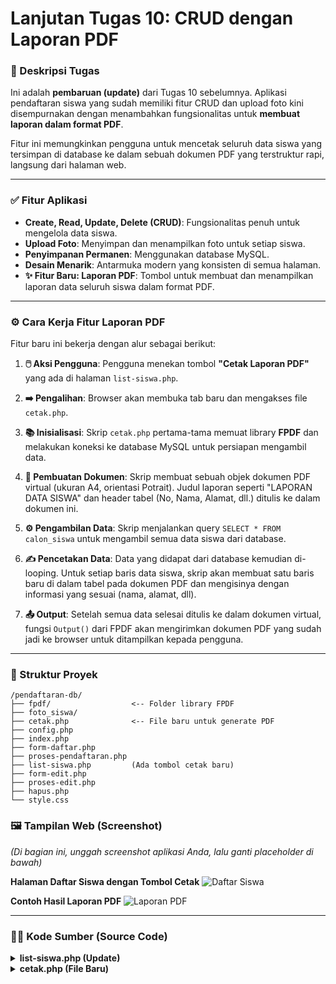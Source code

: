 # **Lanjutan Tugas 10: CRUD dengan Laporan PDF**

### 📌 Deskripsi Tugas
Ini adalah **pembaruan (update)** dari Tugas 10 sebelumnya. Aplikasi pendaftaran siswa yang sudah memiliki fitur CRUD dan upload foto kini disempurnakan dengan menambahkan fungsionalitas untuk **membuat laporan dalam format PDF**.

Fitur ini memungkinkan pengguna untuk mencetak seluruh data siswa yang tersimpan di database ke dalam sebuah dokumen PDF yang terstruktur rapi, langsung dari halaman web.

---

### ✅ Fitur Aplikasi
- **Create, Read, Update, Delete (CRUD)**: Fungsionalitas penuh untuk mengelola data siswa.
- **Upload Foto**: Menyimpan dan menampilkan foto untuk setiap siswa.
- **Penyimpanan Permanen**: Menggunakan database MySQL.
- **Desain Menarik**: Antarmuka modern yang konsisten di semua halaman.
- **✨ Fitur Baru: Laporan PDF**: Tombol untuk membuat dan menampilkan laporan data seluruh siswa dalam format PDF.

---

### ⚙️ Cara Kerja Fitur Laporan PDF
Fitur baru ini bekerja dengan alur sebagai berikut:

1.  **🖱️ Aksi Pengguna**: Pengguna menekan tombol **"Cetak Laporan PDF"** yang ada di halaman `list-siswa.php`.

2.  **➡️ Pengalihan**: Browser akan membuka tab baru dan mengakses file `cetak.php`.

3.  **📚 Inisialisasi**: Skrip `cetak.php` pertama-tama memuat library **FPDF** dan melakukan koneksi ke database MySQL untuk persiapan mengambil data.

4.  **📄 Pembuatan Dokumen**: Skrip membuat sebuah objek dokumen PDF virtual (ukuran A4, orientasi Potrait). Judul laporan seperti "LAPORAN DATA SISWA" dan header tabel (No, Nama, Alamat, dll.) ditulis ke dalam dokumen ini.

5.  **⚙️ Pengambilan Data**: Skrip menjalankan query `SELECT * FROM calon_siswa` untuk mengambil semua data siswa dari database.

6.  **✍️ Pencetakan Data**: Data yang didapat dari database kemudian di-looping. Untuk setiap baris data siswa, skrip akan membuat satu baris baru di dalam tabel pada dokumen PDF dan mengisinya dengan informasi yang sesuai (nama, alamat, dll).

7.  **📤 Output**: Setelah semua data selesai ditulis ke dalam dokumen virtual, fungsi `Output()` dari FPDF akan mengirimkan dokumen PDF yang sudah jadi ke browser untuk ditampilkan kepada pengguna.

---

### 📂 Struktur Proyek
```
/pendaftaran-db/
├── fpdf/                  <-- Folder library FPDF
├── foto_siswa/
├── cetak.php              <-- File baru untuk generate PDF
├── config.php
├── index.php
├── form-daftar.php
├── proses-pendaftaran.php
├── list-siswa.php         (Ada tombol cetak baru)
├── form-edit.php
├── proses-edit.php
├── hapus.php
└── style.css
```

### 🖼️ Tampilan Web (Screenshot)

*(Di bagian ini, unggah screenshot aplikasi Anda, lalu ganti placeholder di bawah)*

**Halaman Daftar Siswa dengan Tombol Cetak**
![Daftar Siswa](URL_GAMBAR_DAFTAR_SISWA.png)

**Contoh Hasil Laporan PDF**
![Laporan PDF](URL_GAMBAR_LAPORAN_PDF.png)

---

### 👨‍💻 Kode Sumber (Source Code)

<details>
<summary><b>list-siswa.php (Update)</b></summary>

```php
<?php include("config.php"); ?>
<!DOCTYPE html>
<html>
<head>
    <title>Pendaftaran Siswa Baru</title>
    <link rel="stylesheet" href="style.css">
</head>
<body>
    <div class="container">
        <header>
            <h3>Siswa yang sudah mendaftar</h3>
        </header>

        <nav>
            <a href="form-daftar.php" class="btn btn-add">[+] Tambah Baru</a>
            <a href="index.php" class="btn btn-secondary">Kembali ke Beranda</a>
            <a href="cetak.php" target="_blank" class="btn btn-primary">Cetak Laporan PDF</a>
        </nav>

        <?php if(isset($_GET['status'])): ?>
            <p class="status-message <?php echo $_GET['status']; ?>">
                <?php echo $_GET['status'] == 'sukses' ? "Proses berhasil!" : "Proses gagal!"; ?>
            </p>
        <?php endif; ?>

        <div class="table-wrapper">
            <table>
            <thead>
                <tr>
                    <th>No</th>
                    <th>Foto</th>
                    <th>Nama</th>
                    <th>Alamat</th>
                    <th>Jenis Kelamin</th>
                    <th>Sekolah Asal</th>
                    <th>Tanggal Daftar</th>
                    <th>Tindakan</th>
                </tr>
            </thead>
            <tbody>
                <?php
                $sql = "SELECT * FROM calon_siswa";
                $query = mysqli_query($db, $sql);
                $no = 1;
                while($siswa = mysqli_fetch_array($query)){
                    echo "<tr>";
                    echo "<td>".$no++."</td>";
                    echo "<td><img src='uploads/".$siswa['foto']."' class='student-photo'></td>";
                    echo "<td>".$siswa['nama']."</td>";
                    echo "<td>".$siswa['alamat']."</td>";
                    echo "<td>".$siswa['jenis_kelamin']."</td>";
                    echo "<td>".$siswa['asal_sekolah']."</td>";
                    echo "<td class='timestamp'>".date('d-m-Y H:i', strtotime($siswa['tanggal_daftar']))."</td>";
                    echo "<td>";
                    echo "<a href='form-edit.php?id=".$siswa['id']."' class='btn btn-edit'>Edit</a>";
                    echo "<a href='hapus.php?id=".$siswa['id']."' class='btn btn-delete' onclick='return confirm(\"Yakin ingin menghapus data ini?\")'>Hapus</a>";
                    echo "</td>";
                    echo "</tr>";
                }
                ?>
            </tbody>
            </table>
        </div>
        <p style="text-align:center; margin-top:20px; font-weight:bold;">Total Pendaftar: <?php echo mysqli_num_rows($query) ?></p>
    </div>
</body>
</html>
```

</details>


<details>
<summary><b>cetak.php (File Baru)</b></summary>

```php
<?php
// Memanggil library FPDF
require('fpdf/fpdf.php');
// Memanggil koneksi ke database
include('config.php');

// Membuat instance object dari class FPDF untuk membuat halaman baru
$pdf = new FPDF('P', 'mm', 'A4'); // P = Potrait, L = Landscape
$pdf->AddPage();

// Mengatur jenis font, style, dan ukuran
$pdf->SetFont('Arial', 'B', 16);
// Mencetak string judul
$pdf->Cell(190, 7, 'LAPORAN DATA SISWA BARU', 0, 1, 'C');
$pdf->SetFont('Arial', 'B', 12);
$pdf->Cell(190, 7, 'SMK CODING', 0, 1, 'C');

// Memberikan spasi ke bawah agar tidak terlalu rapat
$pdf->Cell(10, 7, '', 0, 1);

// Mengatur font untuk header tabel
$pdf->SetFont('Arial', 'B', 10);
// Mencetak header tabel
$pdf->Cell(10, 6, 'NO', 1, 0, 'C');
$pdf->Cell(40, 6, 'NAMA', 1, 0, 'C');
$pdf->Cell(60, 6, 'ALAMAT', 1, 0, 'C');
$pdf->Cell(35, 6, 'JENIS KELAMIN', 1, 0, 'C');
$pdf->Cell(40, 6, 'ASAL SEKOLAH', 1, 1, 'C'); // Angka 1 terakhir berarti pindah baris

// Mengatur font untuk isi tabel
$pdf->SetFont('Arial', '', 10);

// Query untuk mengambil data dari database
$query = mysqli_query($db, "SELECT * FROM calon_siswa");
$no = 1;
while ($row = mysqli_fetch_array($query)) {
    $pdf->Cell(10, 6, $no++, 1, 0, 'C');
    $pdf->Cell(40, 6, $row['nama'], 1, 0);
    $pdf->Cell(60, 6, $row['alamat'], 1, 0);
    $pdf->Cell(35, 6, $row['jenis_kelamin'], 1, 0);
    $pdf->Cell(40, 6, $row['asal_sekolah'], 1, 1);
}

// Mengirimkan output file PDF ke browser
$pdf->Output();
?>
```
</details>
